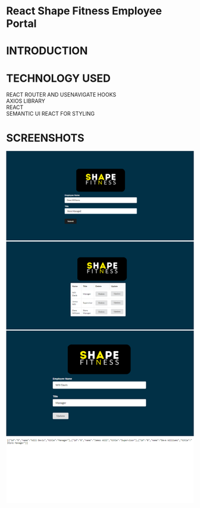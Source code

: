 #  React Shape Fitness Employee Portal

#  INTRODUCTION
   


 


#  TECHNOLOGY USED
REACT ROUTER AND USENAVIGATE HOOKS<br>
AXIOS LIBRARY<br>
REACT <br>
SEMANTIC UI REACT FOR STYLING


 #  SCREENSHOTS
 
 
 
<img src = "shape fitness react 1.png">
<img src = "shape fitness react 2.png">
<img src = "shape fitness 4.png">
<img src = "shape fitness react 3.png">
